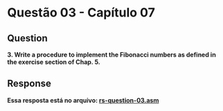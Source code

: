 
# Questão 03 - Capítulo 07

## Question

**<p>3. Write a procedure to implement the Fibonacci numbers as defined in the
exercise section of Chap. 5.</p>**

## Response

**Essa resposta está no arquivo: <a href="./rs-question-03.asm">rs-question-03.asm</a></p>**

